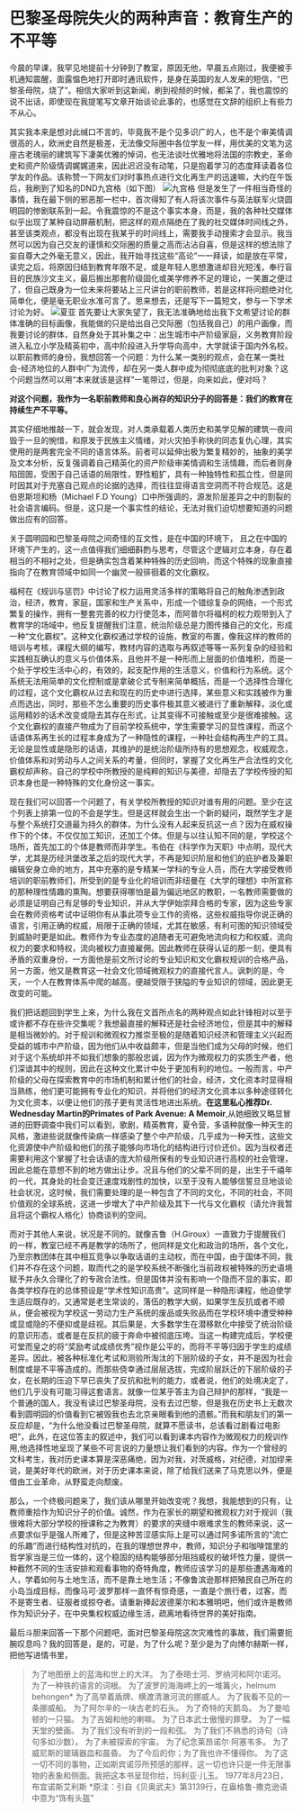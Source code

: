 # 巴黎圣母院失火的两种声音：教育生产的不平等
今晨的早课，我罕见地提前十分钟到了教室，原因无他，早晨五点刚过，我便被手机通知震醒，面露愠色地打开即时通讯软件，是身在英国的友人发来的短信，“巴黎圣母院，烧了”。相信大家听到这新闻，刷到视频的时候，都呆了，我也震惊的说不出话，即使现在我提笔写文章开始谈论此事的，也感觉在文辞的组织上有些力不从心。

其实我本来是想对此缄口不言的，毕竟我不是个见多识广的人，也不是个审美情调很高的人，欧洲史自然是极差，无法像交际圈中各位学友一样，用优美的文笔为这座古老瑰丽的建筑写下凄美优雅的悼词，也无法谈吐优雅地将法国的宗教史，革命史和资产阶级情调娓娓道来，因此迟迟没有动笔，只是抱着学习的态度拜读着各位学友的作品。该称赞一下网友们对时事热点进行文化再生产的迅速嘛，大约在午饭后，我刷到了知名的DND九宫格（如下图）
![九宫格]( https://wechat-1255725648.cos.ap-shanghai.myqcloud.com/%E5%B7%B4%E9%BB%8E%E5%9C%A3%E6%AF%8D%E9%99%A2/1555406636645.jpeg)
但是发生了一件相当奇怪的事情，我在最下侧的邪恶那一栏中，首次得知了有人将该次事件与英法联军火烧圆明园的惨剧联系到一起。令我震惊的不是这个事实本身，而是，我的各种社交媒体似乎出现了某种自动屏蔽机制，把这样的观点隔绝在了我的社交媒体时间线之外，甚至该类观点，都没有出现在我某乎的时间线上，需要我手动搜索才会显示。我当然可以因为自己交友的谨慎和交际圈的质量之高而沾沾自喜，但是这样的想法除了妄自尊大之外毫无意义，因此，我开始寻找这些“高论”一一拜读，如是放在平常，读完之后，将原因归结到教育年限不足，或是年轻人思想激进却目光短浅，奉行盲目的民族沙文主义，最后搬出那套阶级固化或美学修养不足的理论，一笑置之便过了，但自己既身为一位未来将要站上三尺讲台的职前教师，若是这样将问题绝对化简单化，便是毫无职业水准可言了。思来想去，还是写下一篇短文，参与一下学术讨论为好。
![夏亚]( https://wechat-1255725648.cos.ap-shanghai.myqcloud.com/%E5%B7%B4%E9%BB%8E%E5%9C%A3%E6%AF%8D%E9%99%A2/%E5%B1%8F%E5%B9%95%E6%88%AA%E5%9B%BE(2).png)
首先要让大家失望了，我无法准确地给出我下文希望讨论的群体准确的目标画像，我能做的只是给出自己交际圈（包括我自己）的用户画像，而我要讨论的群体，自然身处于其补集之中：出生城市中产阶级家庭，义务教育阶段进入私立小学及精英初中，高中阶段进入升学导向高中，大学就读于国内外名校。以职前教师的身份，我想回答一个问题：为什么某一类别的观点，会在某一类社会-经济地位的人群中广为流传，却在另一类人群中成为彻彻底底的批判对象？这个问题当然可以用“本来就该是这样”一笔带过，但是，向来如此，便对吗？

**对这个问题，我作为一名职前教师和良心尚存的知识分子的回答是：我们的教育在持续生产不平等。**

其实仔细地推敲一下，就会发现，对人类承载着人类历史和美学见解的建筑一夜间毁于一旦的惋惜，和原发于民族主义情绪，对火灾拍手称快的同态复仇心理，其实使用的是两套完全不同的语言体系。前者可以延伸出极为繁复精妙的，抽象的美学及文本分析，反复强调着自己精英化的资产阶级审美情调和生活情趣，而后者则身陷囹圄，受困于自己话语的局限性，野性粗犷，具有一种独特性和孤立性，但是同时因其对于充塞自己观点的论据的选择，而往往显得语言空洞而不符合规范。这是伯恩斯坦和杨（Michael F.D Young）口中所强调的，源发阶层差异之中的割裂的社会语言编码。但是，这只是一个事实性的结论，无法对我们迫切想要知道的问题做出应有的回答。

关于圆明园和巴黎圣母院之间奇怪的互文性，是在中国的环境下， 且之在中国的环境下产生的，这一点值得我们细细斟酌与思考，尽管这个逻辑对立本身，存在着相当的不相衬之处，但是确实包含着某种特殊的历史回响，而这个特殊的现象直接指向了在教育领域中如同一个幽灵一般徘徊着的文化霸权。

福柯在《规训与惩罚》中讨论了权力运用灵活多样的策略将自己的触角渗透到政治，经济，教育，家庭，国家和生产关系中，形成一个错综复杂的网络，一个形式繁复的操作，拥有一整套完善的权力行使范本，而阿普尔将福柯的权力观带到入了教育学的场域中，他反复提醒我们注意，统治阶级总是力图传播自己的文化，形成一种“文化霸权”。这种文化霸权通过学校的设施，教室的布置，像我这样的教师的培训与考核，课程大纲的编写，教材内容的选取与再叙述等等一系列复杂的经验和实践相互确认的意义与价值体系，且他并不是一种形而上层面的价值堆积，而是一个处于学校生活中心的，有效的，起支配作用的生活意义，价值和行为系统。这个系统无法用简单的文化控制或是拿破仑式专制来简单概括，而是一个选择性合理化的过程，这个文化霸权从过去和现在的历史中进行选择，某些意义和实践被作为重点而选出，同时，那些不怎么重要的历史事件极其意义被进行了重新解释，淡化或运用精妙的话术改变或隐去其存在形式，让其变得不可接触或至少是很难接触。这个文化霸权的直接产物成为了目前学校系统中，学生需要学习的显性课程，而这个话语体系再生长的过程本身成为了一种隐性的课程，一种社会结构再生产的工具。无论是显性或是隐形的话语，其维护的是统治阶级所持有的思想观念，权威观念，价值体系和对劳动与人之间关系的考量，但同时，掌握了文化再生产合法性的文化霸权却声称，自己的学校中所教授的是纯粹的知识与美德，却隐去了学校传授的知识本身也是一种特殊的文化身份这一事实。

现在我们可以回答一个问题了，有关学校所教授的知识对谁有用的问题。至少在这个列表上排第一位的不会是学生。但是这样就会生出一个新的疑问，既然学生才是与整个系统打交道最为持久的群体，为什么没有人起来反抗这一点？因为在威权操作下的个体，不仅仅加工知识，还加工个体。但是与以往认知不同的是，学校这个场所，首先加工的个体是教师而非学生。韦伯在《科学作为天职》中点明，现代大学，尤其是历经洪堡改革之后的现代大学，不再是知识阶层和他们的庇护者及兼职编辑安身立命的地方，其中充塞的是专精某一学科的专业人员，而在大学接受教师培训的职前教师们，所受到的是专业化的培训而非纽曼在《大学的理想》中所宣称的那种理性情趣的熏陶。想要获得哪怕是最为偏远地区的教职，一名教师需要做的必须是证明自己有足够的专业知识，并从大学伊始崇拜合格的专家，因为这些专家会在教师资格考试中证明你有从事此项专业工作的资格，这些权威指导你说正确的语言，引用正确的权威，局限于正确的领域，尤其在敏感，有利可图的知识领域受到威胁时更是如此。教师作为专业态度的追随者无可避免地流向权力和权威，流向权力的要求和特权，流向被权力直接雇佣。因此教师在获得认证的那一刻，便具有矛盾的双重身份，一方面他是前文所讨论的专业知识和文化霸权规训的合格产品，另一方面，他又是教育这一社会文化领域微观权力的直接代言人。讽刺的是，今天，一个人在教育体系中爬的越高，便越受限于狭隘的专业知识的领域，因此更无改变的可能。

我们把话题回到学生上来，为什么我在文首所点名的两种观点如此针锋相对以至于或许都不存在些许交集呢？我想最直接的解释还是社会经济地位，但是其中的解释是相当微妙的。对于规训和微观权力推崇至极的是随着知识经济和管理主义兴起而受益的城市中产阶级，因为他们从中收益颇丰，但是当他们成为父母的时候，他们对于这个系统却并不如我们想象的那般忠诚，因为作为微观权力的实质生产者，他们深谙其中的规则，因此在这种文化累计中处于更加有利的地位。一般而言，中产阶级的父母在探索教育中的市场机制和累计他们的社会，经济，文化资本时显得相当熟练，他们更可能拥有专业化的知识，并将他们的经济文化资本以多种途径转化为文化资本，以便让他们的孩子更有灵活性地进出系统。**在这里私心推荐Dr. Wednesday Martin的Primates of Park Avenue: A Memoir**,从她细致又略显冒进的田野调查中我们可以看到，歌剧，精英教育，夏令营，多语种就像一种天生的风格，激进些说就像传染病一样感染了整个中产阶级，几乎成为一种天性，这些文化资源使中产阶级和他们的孩子能够向市场化的结构进行讨价还价。因为当权者还需要利用这个掌握了社会话语的庞大阶级所保有的专业知识进行高校的社会管理，因此总能在意想不到的地方做出让步。况且与他们的父辈不同的是，出生于千禧年的一代，其身处的社会变迁速度戏剧性的加快，以至于没有人能够信誓旦旦地谈论社会状况，这时候，我们需要处理的是一种包含了不同的文化，不同的社会，不同价值观的全球系统，这进一步增大了中产阶级及其下一代与文化霸权（请允许我暂且将这个霸权人格化）协商谈判的空间。

而对于其他人来说，状况是不同的。就像吉鲁（H.Giroux）一直致力于提醒我们的一样，教室已经不再是教学的场所了，他同样是文化和政治的场所，各个文化，乃至宗教团体在其中相互竞争以争取话语的主动权，而在中国，由于国体不同，我们并不存在这个问题，取而代之的是学校系统不断强化当前政权被特殊的历史语境赋予并永久合理化了的专政合法性。但是国体并没有影响一个隐而不显的事实，即各类学校存在的总体预设是“学术性知识高贵”。这同样是一种隐形课程，他迫使学生适应既存的，又通常是老生常谈的，落伍的教学大纲，如果学生反抗或者不顺从，便会被视为学校这一劳动力生产系统的废品或失败品而在学校环境中遭受种种或显或隐的不便抑或是歧视。其后果是，大多数学生在潜移默化中接受了统治阶级的意识形态，或者是在反抗的疲于奔命中被彻底压垮。当这一构建完成后，学校便可堂而皇之的将“奖励考试成绩优秀”视作是公平的，而将不平等归因于学生的成绩差异。因此，被各种标准化考试和测验所淘汰的下层阶级的子女，并不是因为社会制度或是不平等造成的。而那些侥幸通过层层选拔，完成阶层跃迁的下层阶级的子女，在长期的压迫下早已丧失了反抗和批判的能力，或者说，他们的处境决定了，他们几乎没有可能习得这套语言。就像一位某乎答主为自己辩护的那样，“我是一个普通的国人，我没有读过巴黎圣母院，没有去过巴黎，但是我在历史书上无数次看到圆明园的价值看到它被毁我也去北京亲眼看到他的遗骸。”而我和朋友们的第一反应却是，“为什么他没看过巴黎圣母院，就算不愿读书，总该看过剧看过电影吧”，此外，在这位答主的叙述中，我们可以看到课本内容作为微观权力的规训作用,他选择性地呈现了某些不可言说的力量想让我们看到的内容。作为一个曾经的文科考生，我对历史课本算是深恶痛绝，因为对我，对茨威格，对纪德，对加缪来说，是美好年代的欧洲，对于历史课本来说，除了给我们送来了马克思以外，便是借由工业革命，从野蛮走向颓废。

那么，一个终极问题来了，我们该从哪里开始改变呢？我想，我能想到的只有，让教师重拾作为知识分子的价值。诚然，作为在家长的期望和微观权力对于规训（我很难将大部分学校的授课称之为教育）的要求的夹缝中艰难求生的教师来说，这一点要求似乎是强人所难了，但是这种苦涩感实际上是可以通过阿多诺所言的“流亡的乐趣”而进行结构性对抗的，在我的理想世界中，教师，知识分子和咖啡馆里的哲学家当是三位一体的，这个稳固的结构能够部分阻挡威权的破坏性力量，提供一种截然不同的生活安排和观看事物的奇特角度，教师应该学习的是那些遭遇海难的人，学着如何与土地生活，而不是靠土地生活；不像鲁滨逊那样把殖民自己所在的小岛当成目标，而像马可·波罗那样一直怀有惊奇感，一直是个旅行者，过客，而不是寄生者、征服者或掠夺者。请重新捧起波德莱尔和本雅明吧，他们或许是教师作为知识分子，在中央集权权威边缘生活，疏离地看待世界的美好指南。

最后斗胆来回答一下那个问题吧，面对巴黎圣母院这次灾难性的事故，我们需要扼腕叹息吗？我的回答是，是的，可是，为了什么呢？至少是为了向博尔赫斯一样，把他写进情书里，
> 为了地图册上的蓝海和世上的大洋。
为了泰晤士河、罗纳河和阿尔诺河。
为了一种铁的语言的词根。
为了波罗的海海岬上的一堆篝火，helmum behongen*
为了高举着盾牌、横渡清澈河流的挪威人。
为了我看不见的一条挪威船。
为了阿尔辛的一块古老的石头。
为了奇特的天鹅岛。
为了曼哈顿的一只猫。
为了吉姆和他的喇嘛。
为了日本武士傲慢的罪孽。
为了一幅天堂的壁画。
为了我们没有听到的一段和弦。
为了我们不熟悉的诗句（诗句多如沙数）。
为了未被探索的宇宙。
为了纪念莱昂诺尔·阿塞韦多。
为了威尼斯的玻璃器皿和晨昏。
为了今后的你；为了我也许不懂得你。
为了这一切不同的事物，正如斯宾诺莎所预感的那样，这一切也许只是一件无限事物的表象和侧面。我把这本书呈现你给，玛利亚·儿玉。
1977年8月23日，布宜诺斯艾利斯
*原注：引自《贝奥武夫》第3139行，在盎格鲁-撒克逊语中意为“饰有头盔”
